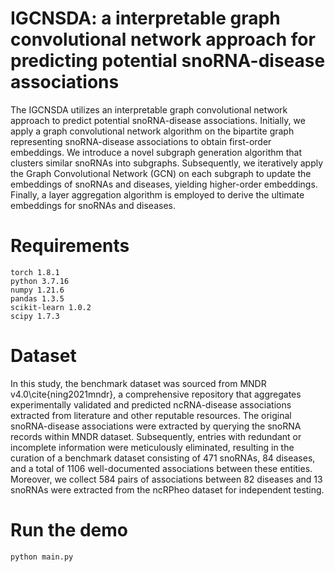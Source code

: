 # IGCNSDA: a interpretable graph convolutional network approach for predicting potential snoRNA-disease associations

The IGCNSDA utilizes an interpretable graph convolutional network approach to predict potential snoRNA-disease associations. Initially, we apply a graph convolutional network algorithm on the bipartite graph representing snoRNA-disease associations to obtain first-order embeddings. We introduce a novel subgraph generation algorithm that clusters similar snoRNAs into subgraphs. Subsequently, we iteratively apply the Graph Convolutional Network (GCN) on each subgraph to update the embeddings of snoRNAs and diseases, yielding higher-order embeddings. Finally, a layer aggregation algorithm is employed to derive the ultimate embeddings for snoRNAs and diseases.

# Requirements
```
torch 1.8.1
python 3.7.16
numpy 1.21.6
pandas 1.3.5
scikit-learn 1.0.2
scipy 1.7.3
```

# Dataset
In this study, the benchmark dataset was sourced from MNDR v4.0\cite{ning2021mndr}, a comprehensive repository that aggregates experimentally validated and predicted ncRNA-disease associations extracted from literature and other reputable resources. The original snoRNA-disease associations were extracted by querying the snoRNA records within MNDR dataset. Subsequently, entries with redundant or incomplete information were meticulously eliminated, resulting in the curation of a benchmark dataset consisting of 471 snoRNAs, 84 diseases, and a total of 1106 well-documented associations between these entities. Moreover, we collect 584 pairs of associations between 82 diseases and 13 snoRNAs were extracted from the ncRPheo dataset for independent testing.

# Run the demo
```
python main.py
```
